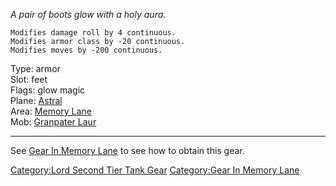 *A pair of boots glow with a holy aura.*

`Modifies damage roll by 4 continuous.`  
`Modifies armor class by -20 continuous.`  
`Modifies moves by -200 continuous.`

Type: armor  
Slot: feet  
Flags: glow magic  
Plane: [Astral](:Category:_Astral "wikilink")  
Area: [Memory Lane](:Category:_Memory_Lane "wikilink")  
Mob: [Granpater Laur](Granpater_Laur "wikilink")

------------------------------------------------------------------------

See [Gear In Memory Lane](:Category:_Gear_In_Memory_Lane "wikilink") to
see how to obtain this gear.

[Category:Lord Second Tier Tank
Gear](Category:Lord_Second_Tier_Tank_Gear "wikilink") [Category:Gear In
Memory Lane](Category:Gear_In_Memory_Lane "wikilink")
